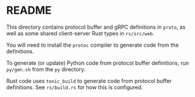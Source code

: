 # README

This directory contains protocol buffer and gRPC definitions in `proto`, as well as some shared client-server Rust types in `rs/src/web`.

You will need to install the `protoc` compiler to generate code from the definitions.

To generate (or update) Python code from protocol buffer definitions, run `py/gen.sh` from the `py` directory.

Rust code uses `tonic_build` to generate code from protocol buffer definitions. See `rs/build.rs` for how this is configured.
